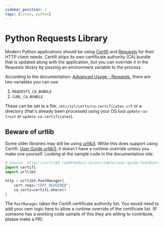 ```yaml
---
sidebar_position: 1
tags: [linux, python]
---
```


# Python Requests Library

Modern Python applications *should* be using [Certifi](https://pypi.org/project/certifi/) and [Requests](https://docs.python-requests.org/en/latest/index.html) for their HTTP client needs. Certifi ships its own certificate authority (CA) bundle that is updated along with the application, but you can override it in the Requests library by passing an environment variable to the process.

According to the documentation: [Advanced Usage - Requests](https://docs.python-requests.org/en/latest/user/advanced/#ssl-cert-verification), there are two variables you can use:

1. `REQUESTS_CA_BUNDLE`
2. `CURL_CA_BUNDLE`

These can be set to a file: `/etc/ssl/certs/ca-certificates.crt` or a directory (that's already been processed using your OS tool `update-ca-trust` or `update-ca-certificates`).

## Beware of urllib

Some older libraries may still be using [urllib3](https://urllib3.readthedocs.io/en/stable/index.html). While this does support using Certifi: [User Guide urllib3](https://urllib3.readthedocs.io/en/stable/user-guide.html#certificate-verification), it doesn't have a runtime override unless you make one yourself. Looking at the sample code in the documentation site:

```python
# Source: https://urllib3.readthedocs.io/en/stable/user-guide.html#certificate-verification
import certifi
import urllib3

http = urllib3.PoolManager(
    cert_reqs="CERT_REQUIRED",
    ca_certs=certifi.where()
)
```

The `PoolManager` takes the Certifi certificate authority list. You would need to add your own logic here to allow a runtime override of the certificate list. (If someone has a working code sample of this they are willing to contribute, please make a PR).
